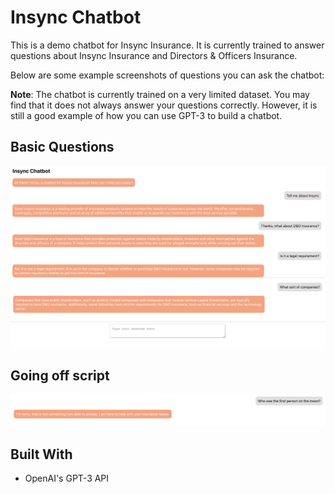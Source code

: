 # Insync Chatbot
This is a demo chatbot for Insync Insurance. It is currently trained to answer questions about Insync Insurance and Directors & Officers Insurance.

Below are some example screenshots of questions you can ask the chatbot:

**Note**: The chatbot is currently trained on a very limited dataset. You may find that it does not always answer your questions correctly. However, it is still a good example of how you can use GPT-3 to build a chatbot.

## Basic Questions
![Example 1](./images/Example1.png)
![Example 2](./images/Example2.png)

## Going off script
![Example 3](./images/Example3.png)


## Built With
* OpenAI's GPT-3 API